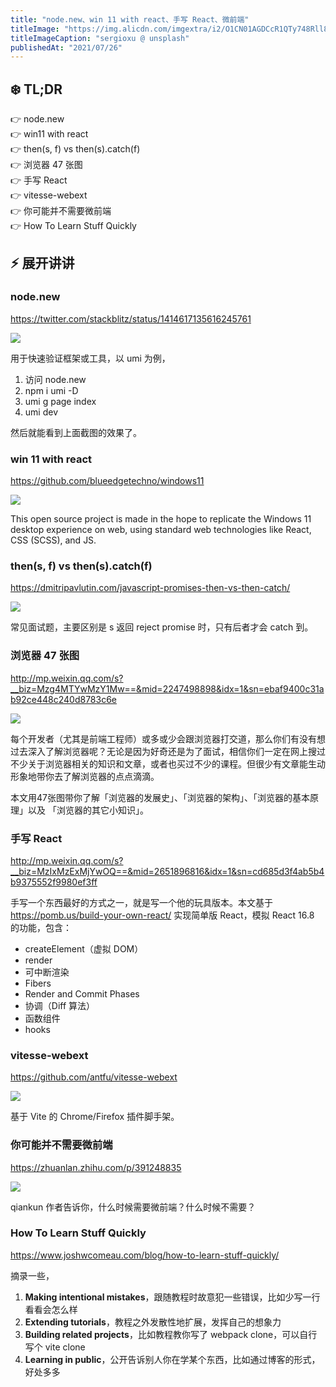 ```yaml
---
title: "node.new、win 11 with react、手写 React、微前端"
titleImage: "https://img.alicdn.com/imgextra/i2/O1CN01AGDCcR1QTy748Rll8_!!6000000001978-0-tps-1920-1080.jpg"
titleImageCaption: "sergioxu @ unsplash"
publishedAt: "2021/07/26"
---
```


## ❄️ TL;DR

👉 node.new<br />
👉 win11 with react<br />
👉 then(s, f) vs then(s).catch(f)<br />
👉 浏览器 47 张图<br />
👉 手写 React<br />
👉 vitesse-webext<br />
👉 你可能并不需要微前端<br />
👉 How To Learn Stuff Quickly<br />

## ⚡ 展开讲讲

### node.new
https://twitter.com/stackblitz/status/1414617135616245761

![](https://img.alicdn.com/imgextra/i3/O1CN012qL9hH1U3doBivFTf_!!6000000002462-2-tps-2262-1440.png)

用于快速验证框架或工具，以 umi 为例，

1. 访问 node.new
2. npm i umi -D
3. umi g page index
4. umi dev

然后就能看到上面截图的效果了。

### win 11 with react
https://github.com/blueedgetechno/windows11

![](https://img.alicdn.com/imgextra/i4/O1CN01AB1TgO28mbJrYUgva_!!6000000007975-2-tps-2470-1686.png)

This open source project is made in the hope to replicate the Windows 11 desktop experience on web, using standard web technologies like React, CSS (SCSS), and JS.

### then(s, f) vs then(s).catch(f)
https://dmitripavlutin.com/javascript-promises-then-vs-then-catch/

![](https://img.alicdn.com/imgextra/i3/O1CN012TZvhG1IKKrAbLMn5_!!6000000000874-2-tps-720-399.png)

常见面试题，主要区别是 s 返回 reject promise 时，只有后者才会 catch 到。

### 浏览器 47 张图
http://mp.weixin.qq.com/s?__biz=Mzg4MTYwMzY1Mw==&mid=2247498898&idx=1&sn=ebaf9400c31ab92ce448c240d8783c6e

![](https://img.alicdn.com/imgextra/i1/O1CN01OROl9124smCJPzRbI_!!6000000007447-2-tps-1080-288.png)

每个开发者（尤其是前端工程师）或多或少会跟浏览器打交道，那么你们有没有想过去深入了解浏览器呢？无论是因为好奇还是为了面试，相信你们一定在网上搜过不少关于浏览器相关的知识和文章，或者也买过不少的课程。但很少有文章能生动形象地带你去了解浏览器的点点滴滴。

本文用47张图带你了解「浏览器的发展史」、「浏览器的架构」、「浏览器的基本原理」以及 「浏览器的其它小知识」。

### 手写 React
http://mp.weixin.qq.com/s?__biz=MzIxMzExMjYwOQ==&mid=2651896816&idx=1&sn=cd685d3f4ab5b4b9375552f9980ef3ff

手写一个东西最好的方式之一，就是写一个他的玩具版本。本文基于 https://pomb.us/build-your-own-react/ 实现简单版 React，模拟 React 16.8 的功能，包含：

- createElement（虚拟 DOM）
- render
- 可中断渲染
- Fibers
- Render and Commit Phases
- 协调（Diff 算法）
- 函数组件
- hooks

### vitesse-webext
https://github.com/antfu/vitesse-webext

![](https://img.alicdn.com/imgextra/i3/O1CN01vX180g1Yblmeruh8L_!!6000000003078-2-tps-1310-974.png)

基于 Vite 的 Chrome/Firefox 插件脚手架。

### 你可能并不需要微前端
https://zhuanlan.zhihu.com/p/391248835

![](https://img.alicdn.com/imgextra/i1/O1CN01sIu5wq1Hzj2Brzbym_!!6000000000829-2-tps-562-548.png)

qiankun 作者告诉你，什么时候需要微前端？什么时候不需要？

### How To Learn Stuff Quickly
https://www.joshwcomeau.com/blog/how-to-learn-stuff-quickly/

摘录一些，

1. **Making intentional mistakes**，跟随教程时故意犯一些错误，比如少写一行看看会怎么样
2. **Extending tutorials**，教程之外发散性地扩展，发挥自己的想象力
3. **Building related projects**，比如教程教你写了 webpack clone，可以自行写个 vite clone
4. **Learning in public**，公开告诉别人你在学某个东西，比如通过博客的形式，好处多多
